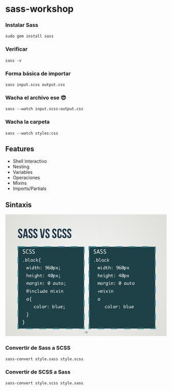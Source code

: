 # sass-workshop

### Instalar Sass

```
sudo gem install sass
```

### Verificar
  
```
sass -v
```

### Forma básica de importar
```
sass input.scss output.css
```

### Wacha el archivo ese :sunglasses:
```
sass --watch input.scss:output.css
```

### Wacha la carpeta
```
sass --watch styles:css
```

## Features
- Shell Interactivo
- Nesting
- Variables
- Operaciones
- Mixins
- Imports/Partials

## Sintaxis

![sass-vs-scss](/sass-vs-scss.jpg?raw=true "sass-vs-scss")

### Convertir de Sass a SCSS
```
sass-convert style.sass style.scss
```

### Convertir de SCSS a Sass
```
sass-convert style.scss style.sass
```
